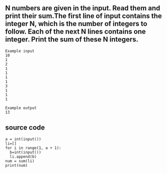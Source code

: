 ## N numbers are given in the input. Read them and print their sum.The first line of input contains the integer N, which is the number of integers to follow. Each of the next N lines contains one integer. Print the sum of these N integers.

```
Example input
10
1
2
1
1
1
1
3
1
1
1

Example output
13
```

## source code
```
a = int(input())
li=[]
for i in range(1, a + 1):
  b=int(input())
  li.append(b)
num = sum(li)
print(num)
```
